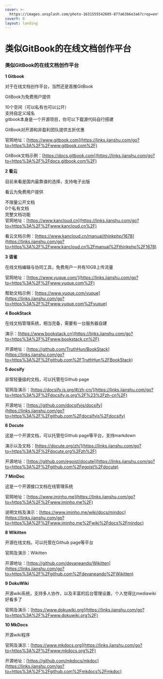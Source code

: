 ```yaml
---
cover: >-
  https://images.unsplash.com/photo-1631555542605-877a63b6e3a6?crop=entropy&cs=srgb&fm=jpg&ixid=MnwxOTcwMjR8MHwxfHJhbmRvbXx8fHx8fHx8fDE2NTA1MjM3MjQ&ixlib=rb-1.2.1&q=85
coverY: 0
layout: landing
---
```


# 类似GitBook的在线文档创作平台

### 类似GitBook的在线文档创作平台

**1 Gitbook**

对于在线文档创作平台，当然还是首推GitBook

GitBook为免费用户提供

10个空间（可以私有也可以公开）\
支持自定义域名\
gitbook本身是一个开源项目，你可以下载源代码自行搭建

GitBook对开源和非盈利团队提供五折优惠

官网地址：[https://www.gitbook.com](https://links.jianshu.com/go?to=https%3A%2F%2Fwww.gitbook.com%2F)

GitBook文档示例：[https://docs.gitbook.com](https://links.jianshu.com/go?to=https%3A%2F%2Fdocs.gitbook.com%2F)

**2 看云**

目前来看是国内最靠谱的选择，支持电子出版

看云为免费用户提供

不限量公开文档\
0个私有文档\
完整文档功能\
官网地址：[https://www.kancloud.cn](https://links.jianshu.com/go?to=https%3A%2F%2Fwww.kancloud.cn%2F)

看云文档示例：[https://www.kancloud.cn/manual/thinkphp/1678](https://links.jianshu.com/go?to=https%3A%2F%2Fwww.kancloud.cn%2Fmanual%2Fthinkphp%2F1678)

**3 语雀**

在线文档编辑与协同工具，免费用户一共有10GB上传流量

官网地址：[https://www.yuque.com/](https://links.jianshu.com/go?to=https%3A%2F%2Fwww.yuque.com%2F)

帮助文档示例：[https://www.yuque.com/yuque](https://links.jianshu.com/go?to=https%3A%2F%2Fwww.yuque.com%2Fyuque)

**4 BookStack**

在线文档管理系统，相当完备，需要有一台服务器自建

演示：[https://www.bookstack.cn](https://links.jianshu.com/go?to=https%3A%2F%2Fwww.bookstack.cn%2F)

开源地址：[https://github.com/TruthHun/BookStack](https://links.jianshu.com/go?to=https%3A%2F%2Fgithub.com%2FTruthHun%2FBookStack)

**5 docsify**

非常轻量级的文档，可以托管在Github page

官网及演示：[https://docsify.js.org/#/zh-cn/](https://links.jianshu.com/go?to=https%3A%2F%2Fdocsify.js.org%2F%23%2Fzh-cn%2F)

开源地址：[https://github.com/docsifyjs/docsify](https://links.jianshu.com/go?to=https%3A%2F%2Fgithub.com%2Fdocsifyjs%2Fdocsify)

**6 Docute**

这是一个开源文档，可以托管在Github page等平台，支持markdown

演示以及文档：[https://docute.org/zh/](https://links.jianshu.com/go?to=https%3A%2F%2Fdocute.org%2Fzh%2F)

开源地址：[https://github.com/egoist/docute](https://links.jianshu.com/go?to=https%3A%2F%2Fgithub.com%2Fegoist%2Fdocute)

**7 MinDoc**

这是一个开源接口文档在线管理系统

官网地址：[https://www.iminho.me](https://links.jianshu.com/go?to=https%3A%2F%2Fwww.iminho.me%2F)

说明文档及演示：[https://www.iminho.me/wiki/docs/mindoc](https://links.jianshu.com/go?to=https%3A%2F%2Fwww.iminho.me%2Fwiki%2Fdocs%2Fmindoc)

**8 Wikitten**

开源在线文档，可以托管在Github page等平台

官网及演示：Wikitten

开源地址：[https://github.com/devaneando/Wikitten](https://links.jianshu.com/go?to=https%3A%2F%2Fgithub.com%2Fdevaneando%2FWikitten)

**9 DokuWiki**

开源wiki系统，支持多人协作，以及丰富的后台管理设置，个人觉得比mediawiki好看多了

官网及演示：[https://www.dokuwiki.org](https://links.jianshu.com/go?to=https%3A%2F%2Fwww.dokuwiki.org%2F)

**10 MkDocs**

开源wiki程序

官网及演示：[https://www.mkdocs.org](https://links.jianshu.com/go?to=https%3A%2F%2Fwww.mkdocs.org%2F)

开源地址：[https://github.com/mkdocs/mkdoc](https://links.jianshu.com/go?to=https%3A%2F%2Fgithub.com%2Fmkdocs%2Fmkdoc)

